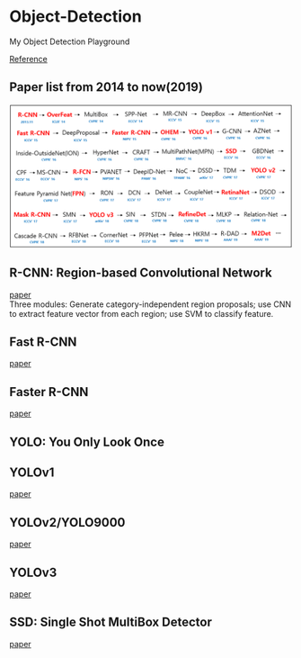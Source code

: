 # Object-Detection  
My Object Detection Playground  

[Reference](https://github.com/hoya012/deep_learning_object_detection)  

## Paper list from 2014 to now(2019)
<p align="center">
  <img width="600" src="/imgs/deep_learning_object_detection_history.PNG">
</p>

## R-CNN: Region-based Convolutional Network  
[paper](https://arxiv.org/pdf/1311.2524.pdf)  
Three modules: Generate category-independent region proposals; use CNN to extract feature vector from each region; use SVM to classify feature.  

## Fast R-CNN  
[paper](https://arxiv.org/pdf/1504.08083.pdf)  

## Faster R-CNN  
[paper](https://arxiv.org/pdf/1506.01497.pdf)  

## YOLO: You Only Look Once
## YOLOv1  
[paper](https://arxiv.org/pdf/1506.02640.pdf)  

## YOLOv2/YOLO9000  
[paper](https://arxiv.org/pdf/1612.08242.pdf)  

## YOLOv3  
[paper](https://arxiv.org/pdf/1804.02767.pdf)  

## SSD: Single Shot MultiBox Detector  
[paper](https://arxiv.org/pdf/1512.02325.pdf)  

